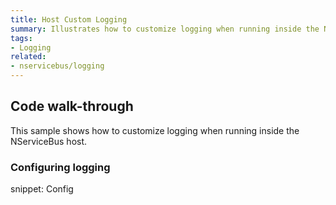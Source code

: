 ```yaml
---
title: Host Custom Logging
summary: Illustrates how to customize logging when running inside the NServiceBus host.
tags:
- Logging
related:
- nservicebus/logging
---
```



## Code walk-through

This sample shows how to customize logging when running inside the NServiceBus host.


### Configuring logging

snippet: Config